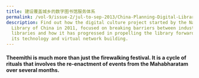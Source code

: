 ```yaml
---
title: 建设覆盖城乡的数字图书馆服务体系
permalink: /vol-9/issue-2/jul-to-sep-2013/China-Planning-Digital-Library/
description: Find out how the digital culture project started by the National
  Library of China in 2011, focused on breaking barriers between industries and
  libraries and how it has progressed in propelling the library forward through
  its technology and virtual network building.
---
```

#### Theemithi is much more than just the firewalking festival. It is a cycle of rituals that involves the re-enactment of events from the Mahabharatam over several months.